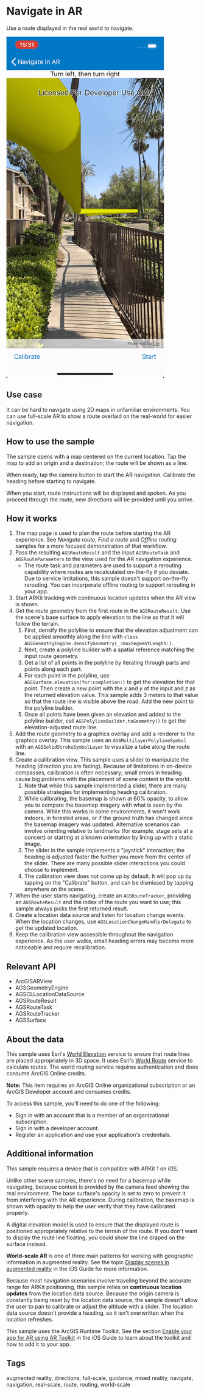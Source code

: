 # Navigate in AR

Use a route displayed in the real world to navigate.

![Image of Navigate in AR](navigate-ar.png)

## Use case

It can be hard to navigate using 2D maps in unfamiliar environments. You can use full-scale AR to show a route overlaid on the real-world for easier navigation.

## How to use the sample

The sample opens with a map centered on the current location. Tap the map to add an origin and a destination; the route will be shown as a line.

When ready, tap the camera button to start the AR navigation. Calibrate the heading before starting to navigate.

When you start, route instructions will be displayed and spoken. As you proceed through the route, new directions will be provided until you arrive.

## How it works

1. The map page is used to plan the route before starting the AR experience. See *Navigate route*, *Find a route* and *Offline routing* samples for a more focused demonstration of that workflow.
2. Pass the resulting `AGSRouteResult` and the input `AGSRouteTask` and `AGSRouteParameters` to the view used for the AR navigation experience.
    * The route task and parameters are used to support a rerouting capability where routes are recalculated on-the-fly if you deviate. Due to service limitations, this sample doesn't support on-the-fly rerouting. You can incorporate offline routing to support rerouting in your app.
3. Start ARKit tracking with continuous location updates when the AR view is shown.
4. Get the route geometry from the first route in the `AGSRouteResult`. Use the scene's base surface to apply elevation to the line so that it will follow the terrain.
    1. First, densify the polyline to ensure that the elevation adjustment can be applied smoothly along the line with `class AGSGeometryEngine.densifyGeometry(_:maxSegmentLength:)`.
    2. Next, create a polyline builder with a spatial reference matching the input route geometry.
    3. Get a list of all points in the polyline by iterating through parts and points along each part.
    4. For each point in the polyline, use `AGSSurface.elevation(for:completion:)` to get the elevation for that point. Then create a new point with the *x* and *y* of the input and *z* as the returned elevation value. This sample adds 3 meters to that value so that the route line is visible above the road. Add the new point to the polyline builder.
    5. Once all points have been given an elevation and added to the polyline builder, call `AGSPolylineBuilder.toGeometry()` to get the elevation-adjusted route line.
5. Add the route geometry to a graphics overlay and add a renderer to the graphics overlay. This sample uses an `AGSMultilayerPolylineSymbol` with an `AGSSolidStrokeSymbolLayer` to visualize a tube along the route line.
6. Create a calibration view. This sample uses a slider to manipulate the heading (direction you are facing). Because of limitations in on-device compasses, calibration is often necessary; small errors in heading cause big problems with the placement of scene content in the world.
    1. Note that while this sample implemented a slider, there are many possible strategies for implementing heading calibration.
    2. While calibrating, the basemap is shown at 60% opacity, to allow you to compare the basemap imagery with what is seen by the camera. While this works in some environments, it won't work indoors, in forested areas, or if the ground truth has changed since the basemap imagery was updated. Alternative scenarios can involve orienting relative to landmarks (for example, stage sets at a concert) or starting at a known orientation by lining up with a static image.
    3. The slider in the sample implements a "joystick" interaction; the heading is adjusted faster the further you move from the center of the slider. There are many possible slider interactions you could choose to implement.
    4. The calibration view does not come up by default. It will pop up by tapping on the "Calibrate" button, and can be dismissed by tapping anywhere on the scene.
7. When the user starts navigating, create an `AGSRouteTracker`, providing an `AGSRouteResult` and the index of the route you want to use; this sample always picks the first returned result.
8. Create a location data source and listen for location change events. When the location changes, use `AGSLocationChangeHandlerDelegate` to get the updated location.
9. Keep the calibration view accessible throughout the navigation experience. As the user walks, small heading errors may become more noticeable and require recalibration.

## Relevant API

* ArcGISARView
* AGSGeometryEngine
* AGSCLLocationDataSource
* AGSRouteResult
* AGSRouteTask
* AGSRouteTracker
* AGSSurface

## About the data

This sample uses Esri's [World Elevation](https://elevation3d.arcgis.com/arcgis/rest/services/WorldElevation3D/Terrain3D/ImageServer) service to ensure that route lines are placed appropriately in 3D space. It uses Esri's [World Route](https://www.arcgis.com/home/item.html?id=1feb41652c5c4bd2ba5c60df2b4ea2c4) service to calculate routes. The world routing service requires authentication and does consume ArcGIS Online credits.

**Note:** This item requires an ArcGIS Online organizational subscription or an ArcGIS Developer account and consumes credits.

To access this sample, you'll need to do one of the following:

* Sign in with an account that is a member of an organizational subscription.
* Sign in with a developer account.
* Register an application and use your application's credentials.

## Additional information

This sample requires a device that is compatible with ARKit 1 on iOS.

Unlike other scene samples, there's no need for a basemap while navigating, because context is provided by the camera feed showing the real environment. The base surface's opacity is set to zero to prevent it from interfering with the AR experience. During calibration, the basemap is shown with opacity to help the user verify that they have calibrated properly.

A digital elevation model is used to ensure that the displayed route is positioned appropriately relative to the terrain of the route. If you don't want to display the route line floating, you could show the line draped on the surface instead.

**World-scale AR** is one of three main patterns for working with geographic information in augmented reality. See the topic [Display scenes in augmented reality](https://developers.arcgis.com/ios/latest/swift/guide/display-scenes-in-augmented-reality.htm) in the iOS Guide for more information.

Because most navigation scenarios involve traveling beyond the accurate range for ARKit positioning, this sample relies on **continuous location updates** from the location data source. Because the origin camera is constantly being reset by the location data source, the sample doesn't allow the user to pan to calibrate or adjust the altitude with a slider. The location data source doesn't provide a heading, so it isn't overwritten when the location refreshes.

This sample uses the ArcGIS Runtime Toolkit. See the section [Enable your app for AR using AR Toolkit](https://developers.arcgis.com/ios/latest/swift/guide/display-scenes-in-augmented-reality.htm) in the iOS Guide to learn about the toolkit and how to add it to your app.

## Tags

augmented reality, directions, full-scale, guidance, mixed reality, navigate, navigation, real-scale, route, routing, world-scale
